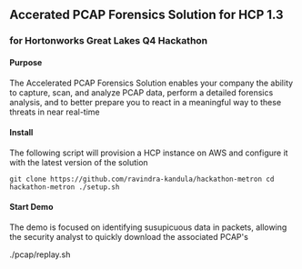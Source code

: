 ## Accerated PCAP Forensics Solution for HCP 1.3
### for Hortonworks Great Lakes Q4 Hackathon 

#### Purpose

The Accelerated PCAP Forensics Solution enables your company the ability to capture, scan, and analyze PCAP data, perform a detailed forensics analysis, and to better prepare you to react in a meaningful way to these threats in near real-time

#### Install

The following script will provision a HCP instance on AWS and configure it with the latest version of the solution

`git clone https://github.com/ravindra-kandula/hackathon-metron
cd hackathon-metron
./setup.sh`


#### Start Demo

The demo is focused on identifying susupicuous data in packets, allowing the security analyst to quickly download the associated PCAP's

./pcap/replay.sh

